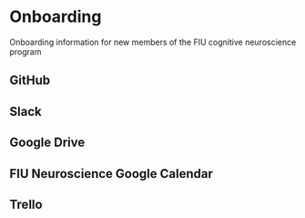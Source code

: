 # Onboarding
Onboarding information for new members of the FIU cognitive neuroscience program

## GitHub

## Slack

## Google Drive

## FIU Neuroscience Google Calendar

## Trello
